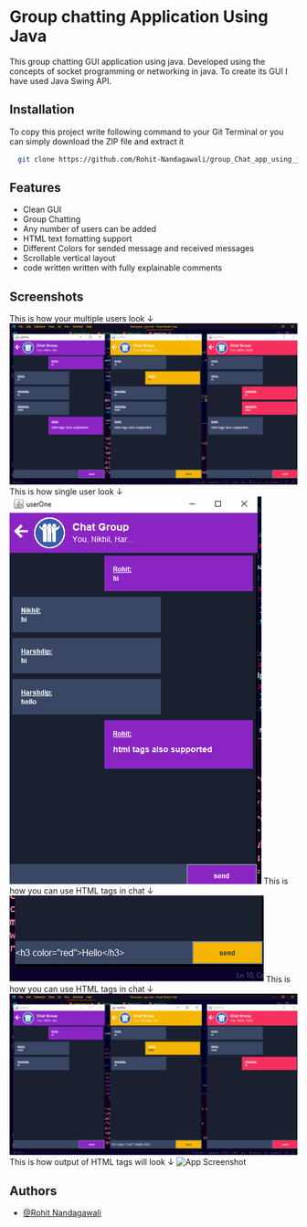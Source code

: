 
# Group chatting Application Using Java

This group chatting GUI  application using java. Developed using the concepts of socket programming or networking in java. To create its GUI I have used Java Swing API.

## Installation

To copy this project write following command to your Git Terminal or you can simply download the ZIP file and extract it

```bash
  git clone https://github.com/Rohit-Nandagawali/group_Chat_app_using_java_swing.git
```
    
## Features

- Clean GUI
- Group Chatting
- Any number of users can be added
- HTML text fomatting support
- Different Colors for sended message and received messages
- Scrollable vertical layout
- code written written with fully explainable comments

## Screenshots

This is how your multiple users look ↓
![App Screenshot](group%20chatting%20app/screenshots/ss0.png)
This is how single user look ↓
![App Screenshot](group%20chatting%20app/screenshots/ss1.png)
This is how you can use HTML tags in chat ↓
![App Screenshot](group%20chatting%20app/screenshots/ss2.png)
This is how you can use HTML tags in chat ↓
![App Screenshot](group%20chatting%20app/screenshots/ss3.png)
This is how output of HTML tags will look ↓
![App Screenshot](group%20chatting%20app/screenshots/ss4.png)




## Authors

- [@Rohit Nandagawali](https://www.github.com/Rohit-Nandagawali/)

